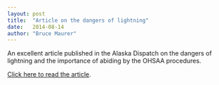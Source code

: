 ```yaml
---
layout: post
title:  "Article on the dangers of lightning"
date:   2014-08-14
author: "Bruce Maurer"
---
```

An excellent article published in the Alaska Dispatch on the dangers of
lightning and the importance of abiding by the OHSAA procedures.

[Click here to read the article](https://storage.googleapis.com/ohsaa-websites/bulletins/2014/Flattened-by-a-thunderbolt-on-a-Fairbanks-baseball-diamond.pdf).
